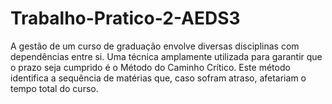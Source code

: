 # Trabalho-Pratico-2-AEDS3
A gestão de um curso de graduação envolve diversas disciplinas com dependências entre si. Uma técnica amplamente utilizada para garantir que o prazo seja cumprido é o Método do Caminho Crítico. Este método identifica a sequência de matérias que, caso sofram atraso, afetariam o tempo total do curso.

